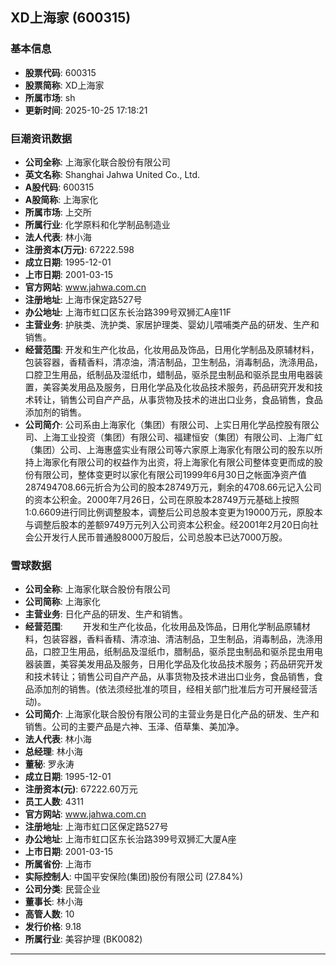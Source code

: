 ## XD上海家 (600315)

### 基本信息

- **股票代码**: 600315
- **股票简称**: XD上海家
- **所属市场**: sh
- **更新时间**: 2025-10-25 17:18:21

### 巨潮资讯数据

- **公司全称**: 上海家化联合股份有限公司
- **英文名称**: Shanghai Jahwa United Co., Ltd.
- **A股代码**: 600315
- **A股简称**: 上海家化
- **所属市场**: 上交所
- **所属行业**: 化学原料和化学制品制造业
- **法人代表**: 林小海
- **注册资本(万元)**: 67222.598
- **成立日期**: 1995-12-01
- **上市日期**: 2001-03-15
- **官方网站**: www.jahwa.com.cn
- **注册地址**: 上海市保定路527号
- **办公地址**: 上海市虹口区东长治路399号双狮汇A座11F
- **主营业务**: 护肤类、洗护类、家居护理类、婴幼儿喂哺类产品的研发、生产和销售。
- **经营范围**: 开发和生产化妆品，化妆用品及饰品，日用化学制品及原辅材料，包装容器，香精香料，清凉油，清洁制品，卫生制品，消毒制品，洗涤用品，口腔卫生用品，纸制品及湿纸巾，蜡制品，驱杀昆虫制品和驱杀昆虫用电器装置，美容美发用品及服务，日用化学品及化妆品技术服务，药品研究开发和技术转让，销售公司自产产品，从事货物及技术的进出口业务，食品销售，食品添加剂的销售。
- **公司简介**: 公司系由上海家化（集团）有限公司、上实日用化学品控股有限公司、上海工业投资（集团）有限公司、福建恒安（集团）有限公司、上海广虹（集团）公司、上海惠盛实业有限公司等六家原上海家化有限公司的股东以所持上海家化有限公司的权益作为出资，将上海家化有限公司整体变更而成的股份有限公司，整体变更时以家化有限公司1999年6月30日之帐面净资产值287494708.66元折合为公司的股本28749万元，剩余的4708.66元记入公司的资本公积金。2000年7月26日，公司在原股本28749万元基础上按照1:0.6609进行同比例调整股本，调整后公司总股本变更为19000万元，原股本与调整后股本的差额9749万元列入公司资本公积金。经2001年2月20日向社会公开发行人民币普通股8000万股后，公司总股本已达7000万股。

### 雪球数据

- **公司全称**: 上海家化联合股份有限公司
- **公司简称**: 上海家化
- **主营业务**: 日化产品的研发、生产和销售。
- **经营范围**: 　　开发和生产化妆品，化妆用品及饰品，日用化学制品原辅材料，包装容器，香料香精、清凉油、清洁制品，卫生制品，消毒制品，洗涤用品，口腔卫生用品，纸制品及湿纸巾，腊制品，驱杀昆虫制品和驱杀昆虫用电器装置，美容美发用品及服务，日用化学品及化妆品技术服务；药品研究开发和技术转让；销售公司自产产品，从事货物及技术进出口业务，食品销售，食品添加剂的销售。(依法须经批准的项目，经相关部门批准后方可开展经营活动)。
- **公司简介**: 上海家化联合股份有限公司的主营业务是日化产品的研发、生产和销售。公司的主要产品是六神、玉泽、佰草集、美加净。
- **法人代表**: 林小海
- **总经理**: 林小海
- **董秘**: 罗永涛
- **成立日期**: 1995-12-01
- **注册资本(元)**: 67222.60万元
- **员工人数**: 4311
- **官方网站**: www.jahwa.com.cn
- **注册地址**: 上海市虹口区保定路527号
- **办公地址**: 上海市虹口区东长治路399号双狮汇大厦A座
- **上市日期**: 2001-03-15
- **所属省份**: 上海市
- **实际控制人**: 中国平安保险(集团)股份有限公司 (27.84%)
- **公司分类**: 民营企业
- **董事长**: 林小海
- **高管人数**: 10
- **发行价格**: 9.18
- **所属行业**: 美容护理 (BK0082)

---